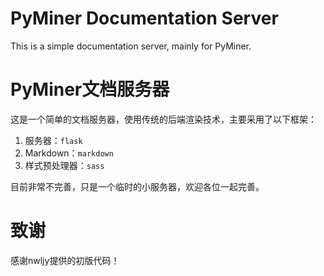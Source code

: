 # PyMiner Documentation Server

This is a simple documentation server, mainly for PyMiner.

# PyMiner文档服务器

这是一个简单的文档服务器，使用传统的后端渲染技术，主要采用了以下框架：

1. 服务器：`flask`
1. Markdown：`markdown`
1. 样式预处理器：`sass`

目前非常不完善，只是一个临时的小服务器，欢迎各位一起完善。

# 致谢

感谢nwljy提供的初版代码！
